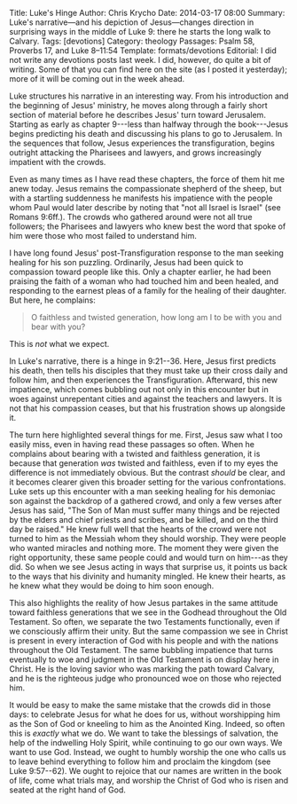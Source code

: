 Title: Luke's Hinge
Author: Chris Krycho
Date: 2014-03-17 08:00
Summary: Luke's narrative&mdash;and his depiction of Jesus&mdash;changes direction in surprising ways in the middle of Luke 9: there he starts the long walk to Calvary.
Tags: [devotions]
Category: theology
Passages: Psalm 58, Proverbs 17, and Luke 8–11:54
Template: formats/devotions
Editorial: I did not write any devotions posts last week. I did, however, do quite a bit of writing. Some of that you can find here on the site (as I posted it yesterday); more of it will be coming out in the week ahead.

Luke structures his narrative in an interesting way. From his introduction and the beginning of Jesus' ministry, he moves along through a fairly short section of material before he describes Jesus' turn toward Jerusalem. Starting as early as chapter 9---less than halfway through the book---Jesus begins predicting his death and discussing his plans to go to Jerusalem. In the sequences that follow, Jesus experiences the transfiguration, begins outright attacking the Pharisees and lawyers, and grows increasingly impatient with the crowds.

Even as many times as I have read these chapters, the force of them hit me anew today. Jesus remains the compassionate shepherd of the sheep, but with a startling suddenness he manifests his impatience with the people whom Paul would later describe by noting that "not all Israel is Israel" (see Romans 9:6ff.). The crowds who gathered around were not all true followers; the Pharisees and lawyers who knew best the word that spoke of him were those who most failed to understand him.

I have long found Jesus' post-Transfiguration response to the man seeking healing for his son puzzling. Ordinarily, Jesus had been quick to compassion toward people like this. Only a chapter earlier, he had been praising the faith of a woman who had touched him and been healed, and responding to the earnest pleas of a family for the healing of their daughter. But here, he complains:

> O faithless and twisted generation, how long am I to be with you and bear with you?

This is *not* what we expect.

In Luke's narrative, there is a hinge in 9:21--36. Here, Jesus first predicts his death, then tells his disciples that they must take up their cross daily and follow him, and then experiences the Transfiguration. Afterward, this new impatience, which comes bubbling out not only in this encounter but in woes against unrepentant cities and against the teachers and lawyers. It is not that his compassion ceases, but that his frustration shows up alongside it.

The turn here highlighted several things for me. First, Jesus saw what I too easily miss, even in having read these passages so often. When he complains about bearing with a twisted and faithless generation, it is because that generation *was* twisted and faithless, even if to my eyes the difference is not immediately obvious. But the contrast *should* be clear, and it becomes clearer given this broader setting for the various confrontations. Luke sets up this encounter with a man seeking healing for his demoniac son against the backdrop of a gathered crowd, and only a few verses after Jesus has said, "The Son of Man must suffer many things and be rejected by the elders and chief priests and scribes, and be killed, and on the third day be raised." He knew full well that the hearts of the crowd were not turned to him as the Messiah whom they should worship. They were people who wanted miracles and nothing more. The moment they were given the right opportunity, these same people could and would turn on him---as they did. So when we see Jesus acting in ways that surprise us, it points us back to the ways that his divinity and humanity mingled. He knew their hearts, as he knew what they would be doing to him soon enough.

This also highlights the reality of how Jesus partakes in the same attitude toward faithless generations that we see in the Godhead throughout the Old Testament. So often, we separate the two Testaments functionally, even if we consciously affirm their unity. But the same compassion we see in Christ is present in every interaction of God with his people and with the nations throughout the Old Testament. The same bubbling impatience that turns eventually to woe and judgment in the Old Testament is on display here in Christ. He is the loving savior who was marking the path toward Calvary, and he is the righteous judge who pronounced woe on those who rejected him.

It would be easy to make the same mistake that the crowds did in those days: to celebrate Jesus for what he does for us, without worshipping him as the Son of God or kneeling to him as the Anointed King. Indeed, so often this is *exactly* what we do. We want to take the blessings of salvation, the help of the indwelling Holy Spirit, while continuing to go our own ways. We want to use God. Instead, we ought to humbly worship the one who calls us to leave behind everything to follow him and proclaim the kingdom (see Luke 9:57--62). We ought to rejoice that our names are written in the book of life, come what trials may, and worship the Christ of God who is risen and seated at the right hand of God.
